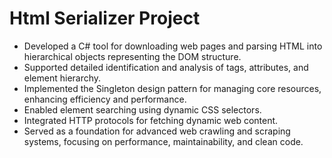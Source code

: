 # Html Serializer Project
-	Developed a C# tool for downloading web pages and parsing HTML into hierarchical objects representing the DOM structure.
- Supported detailed identification and analysis of tags, attributes, and element hierarchy.
-	Implemented the Singleton design pattern for managing core resources, enhancing efficiency and performance.
-	Enabled element searching using dynamic CSS selectors.
-	Integrated HTTP protocols for fetching dynamic web content.
-	Served as a foundation for advanced web crawling and scraping systems, focusing on performance, maintainability, and clean code.
